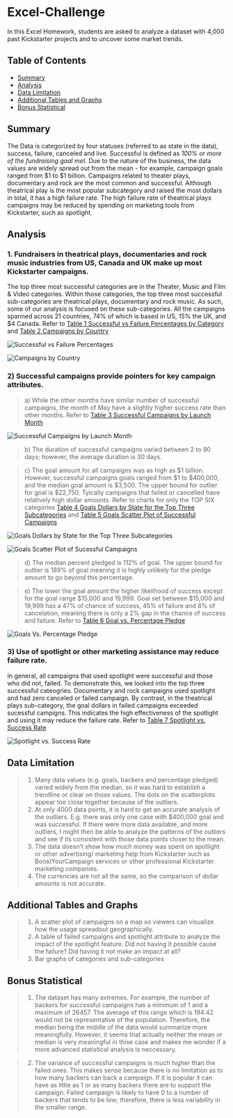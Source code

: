 # Excel-Challenge
In this Excel Homework, students are asked to analyze a dataset with 4,000 past Kickstarter projects and to uncover some market trends.

## Table of Contents ##
* [Summary](https://github.com/adriana-icasiano/Excel-challenge#Summary)
* [Analysis](https://github.com/adriana-icasiano/Excel-challenge#Analysis)
* [Data Limitation](https://github.com/adriana-icasiano/Excel-challenge#Data-Limitation)
* [Additional Tables and Graphs](https://github.com/adriana-icasiano/Excel-challenge#Additional-tables-graphs)
* [Bonus Statistical](https://github.com/adriana-icasiano/Excel-challenge#Bonus-Statistical)
## Summary ##
The Data is categorized by four statuses (referred to as state in the data), success, failure, canceled and live. Successful is defined as *100% or more of the fundraising goal met*. Due to the nature of the business, the data values are widely spread out from the mean - for example, campaign goals ranged from $1 to $1 billion. Campaigns related to theater plays, documentary and rock are the most common and successful.  Although theatrical play is the most popular subcategory and raised the most dollars in total, it has a high failure rate. The high failure rate of theatrical plays campaigns may be reduced by spending on marketing tools from Kickstarter, such as spotlight.

## Analysis ##
### 1. Fundraisers in theatrical plays, documentaries and rock music industries from US, Canada and UK make up most Kickstarter campaigns.   
The top three most successful categories are in the Theater, Music and Film & Video categories. Within those categories, the top three most successful sub-categories are theatrical plays, documentary and rock music. As such, some of our analysis is focused on these sub-categories. All the campaigns spanned across 21 countries, 74% of which is based in US, 15% the UK, and $4 Canada. Refer to  [Table 1 Successful vs Failure Percentages by Category](https://github.com/adriana-icasiano/Excel-Challenge/blob/0880b2dfb61a6b6c926360418073a48600d99cf7/Chart%203.PNG) and [Table 2 Campaigns by Country](https://github.com/adriana-icasiano/Excel-Challenge/blob/4f1ed6428c30f614dbf8604926278e68ede91e07/Chart%2017.PNG)

![Successful vs Failure Percentages](https://github.com/adriana-icasiano/Excel-Challenge/blob/0880b2dfb61a6b6c926360418073a48600d99cf7/Chart%203.PNG)

![Campaigns by Country](https://github.com/adriana-icasiano/Excel-Challenge/blob/4f1ed6428c30f614dbf8604926278e68ede91e07/Chart%2017.PNG)

### 2) Successful campaigns provide pointers for key campaign attributes. ###
   > a) While the other months have similar number of successful campaigns, the month of May have a slightly higher success rate than other months. Refer to [Table 3 Successful Campaigns by Launch Month](https://github.com/adriana-icasiano/Excel-Challenge/blob/9ccca76af7011e48f7b69b15f8b2c6d87911bdae/Chart%209.PNG)

![Successful Campaigns by Launch Month](https://github.com/adriana-icasiano/Excel-Challenge/blob/9ccca76af7011e48f7b69b15f8b2c6d87911bdae/Chart%209.PNG)

   > b) The duration of successful campaigns varied between 2 to 90 days; however, the average duration is 30 days.
   
   > c) The goal amount for all campaigns was as high as $1 billion. However, successful campaigns goals ranged from $1 to $400,000, and the median goal amount is $3,500. The upper bound for outlier for goal is $22,750. Tyically campaigns that failed or cancelled have relatively high dollar amounts. Refer to charts for only the TOP SIX categories [Table 4 Goals Dollars by State for the Top Three Subcategories](https://github.com/adriana-icasiano/Excel-Challenge/blob/494bf27a152a493e538ffdb818abd70579f05cdc/Images/Chart%2013.PNGG) and [Table 5 Goals Scatter Plot of Successful Campaigns](https://github.com/adriana-icasiano/Excel-Challenge/blob/9ccca76af7011e48f7b69b15f8b2c6d87911bdae/Chart%2016.PNG)
   > 
![Goals Dollars by State for the Top Three Subcategories](https://github.com/adriana-icasiano/Excel-Challenge/blob/494bf27a152a493e538ffdb818abd70579f05cdc/Images/Chart%2013.PNG)

![Goals Scatter Plot of Sucessful Campaigns](https://github.com/adriana-icasiano/Excel-Challenge/blob/9ccca76af7011e48f7b69b15f8b2c6d87911bdae/Chart%2016.PNG)


   > d) The median percent pledged is 112% of goal. The upper bound for outlier is 189% of goal meaning it is highly unlikely for the pledge amount to go beyond this percentage.

   > e) The lower the goal amount the higher likelihood of success except for the goal range $15,000 and 19,999. Goal set between $15,000 and 19,999 has a 47% of chance of success, 45% of failure and 8% of cancelation, meaning there is only a 2% gap in the chance of success and failure. Refer to  [Table 6 Goal vs. Percentage Pledge]( https://github.com/adriana-icasiano/Excel-Challenge/blob/9ccca76af7011e48f7b69b15f8b2c6d87911bdae/Chart%207.PNG)

![Goals Vs. Percentage Pledge](https://github.com/adriana-icasiano/Excel-Challenge/blob/9ccca76af7011e48f7b69b15f8b2c6d87911bdae/Chart%207.PNG)

### 3) Use of spotlight or other marketing assistance may reduce failure rate. ### 
In general, all campaigns that used spotlight were successful and those who did not, failed. To demonstrate this, we looked into the top three successful cateogries. Documentary and rock campaigns used spotlight and had zero canceled or failed campaign. By contrast, in the theatrical plays sub-category, the goal dollars in failed campaigns exceeded sucessful campigns. This indicates the high effectiveness of the spotlight and using it may reduce the failure rate. Refer to [Table 7 Spotlight vs. Success Rate](https://github.com/adriana-icasiano/Excel-Challenge/blob/9ccca76af7011e48f7b69b15f8b2c6d87911bdae/Chart%2012.PNG)

![Spotlight vs. Success Rate](https://github.com/adriana-icasiano/Excel-Challenge/blob/9ccca76af7011e48f7b69b15f8b2c6d87911bdae/Chart%2012.PNG)

## Data Limitation ##
> 1.  Many data values (e.g. goals, backers and percentage pledged) varied widely from the median, so it was hard to establish a trendline or clear on those values. The dots on the scatterplots appear too close together because of the outliers. 
> 2.	At only 4000 data points, it is hard to get an accurate analysis of the outliers. E.g. there was only one case with $400,000 goal and was successful. If there were more data available, and more outliers, I might then be able to analyze the patterns of the outliers and see if its consistent with those data points closer to the mean.
> 3.	The data doesn’t show how much money was spent on spotlight or other advertising/ marketing help from Kickstarter such as BoostYourCampaign services or other professional Kickstarter marketing companies.
> 4. The currencies are not all the same, so the comparison of dollar amounts is not accurate. 


## Additional Tables and Graphs ##
> 1.	A scatter plot of campaigns on a map so viewers can visualize how the usage spreadout geographically.
> 2.	A table of failed campaigns and spotlight attribute to analyze the impact of the spotlight feature. Did not having it possible cause the failure? Did having it not make an impact at all?
> 3.	Bar graphs of categories and sub-categories

## Bonus Statistical ##
> 1.	The dataset has many extremes. For example, the number of backers for successful campaigns has a minimum of 1 and a maximum of 26457. The average of this range which is 194.42 would not be representative of the population. Therefore, the median being the middle of the data would summarize more meaningfully. However, it seems that actually neither the mean or median is very meaningful in thise case and makes me wonder if a more advanced statistical analysis is neccessary.

> 2.	The variance of successful campaigns is much higher than the failed ones. This makes sense because there is no limitation as to how many backers can back a campaign. If it is popular it can have as little as 1 or as many backers there are to support the campaign. Failed campaign is likely to have 0 to a number of backers that tends to be low; therefore, there is less variability in the smaller range. 

